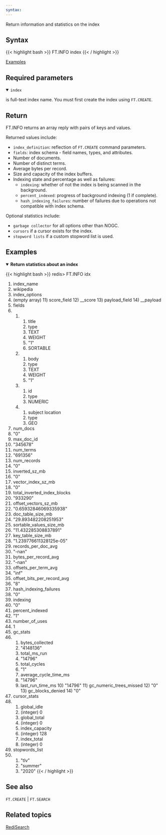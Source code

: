 ```yaml
---
syntax:
---
```


Return information and statistics on the index

## Syntax

{{< highlight bash >}}
FT.INFO index
{{< / highlight >}}

[Examples](#examples)

## Required parameters

<details open>
<summary><code>index</code></summary>

is full-text index name. You must first create the index using `FT.CREATE`.
</details>

## Return

FT.INFO returns an array reply with pairs of keys and values.

Returned values include:

- `index_definition`: reflection of `FT.CREATE` command parameters.
- `fields`: index schema - field names, types, and attributes.
- Number of documents.
- Number of distinct terms.
- Average bytes per record.
- Size and capacity of the index buffers.
- Indexing state and percentage as well as failures:
  - `indexing`: whether of not the index is being scanned in the background.
  - `percent_indexed`: progress of background indexing (1 if complete).
  - `hash_indexing_failures`: number of failures due to operations not compatible with index schema.

Optional statistics include:

* `garbage collector` for all options other than NOGC.
* `cursors` if a cursor exists for the index.
* `stopword lists` if a custom stopword list is used.

## Examples

<details open>
<summary><b>Return statistics about an index</b></summary>

{{< highlight bash >}}
redis> FT.INFO idx
1) index_name
 2) wikipedia
 3) index_options
 4) (empty array)
    11) score_field
    12) __score
    13) payload_field
    14) __payload
 7) fields
 8) 1) 1) title
       2) type
       3) TEXT
       4) WEIGHT
       5) "1"
       6) SORTABLE
    2) 1) body
       2) type
       3) TEXT
       4) WEIGHT
       5) "1"
    3) 1) id
       2) type
       3) NUMERIC
    4) 1) subject location
       2) type
       3) GEO
 9) num_docs
10) "0"
11) max_doc_id
12) "345678"
13) num_terms
14) "691356"
15) num_records
16) "0"
17) inverted_sz_mb
18) "0"
19) vector_index_sz_mb
20) "0"
21) total_inverted_index_blocks
22) "933290"
23) offset_vectors_sz_mb
24) "0.65932846069335938"
25) doc_table_size_mb
26) "29.893482208251953"
27) sortable_values_size_mb
28) "11.432285308837891"
29) key_table_size_mb
30) "1.239776611328125e-05"
31) records_per_doc_avg
32) "-nan"
33) bytes_per_record_avg
34) "-nan"
35) offsets_per_term_avg
36) "inf"
37) offset_bits_per_record_avg
38) "8"
39) hash_indexing_failures
40) "0"
41) indexing
42) "0"
43) percent_indexed
44) "1"
45) number_of_uses
46) 1
47) gc_stats
48)  1) bytes_collected
     2) "4148136"
     3) total_ms_run
     4) "14796"
     5) total_cycles
     6) "1"
     7) average_cycle_time_ms
     8) "14796"
     9) last_run_time_ms
    10) "14796"
    11) gc_numeric_trees_missed
    12) "0"
    13) gc_blocks_denied
    14) "0"
49) cursor_stats
50) 1) global_idle
    2) (integer) 0
    3) global_total
    4) (integer) 0
    5) index_capacity
    6) (integer) 128
    7) index_total
    8) (integer) 0
51) stopwords_list
52) 1) "tlv"
    2) "summer"
    3) "2020"
{{< / highlight >}}
</details>

## See also

`FT.CREATE` | `FT.SEARCH`

## Related topics

[RediSearch](/docs/stack/search)

